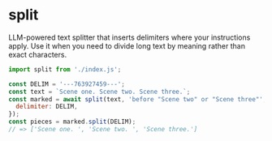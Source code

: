 # split

LLM-powered text splitter that inserts delimiters where your instructions apply.
Use it when you need to divide long text by meaning rather than exact characters.

```javascript
import split from './index.js';

const DELIM = '---763927459---';
const text = `Scene one. Scene two. Scene three.`;
const marked = await split(text, 'before "Scene two" or "Scene three"', {
  delimiter: DELIM,
});
const pieces = marked.split(DELIM);
// => ['Scene one. ', 'Scene two. ', 'Scene three.']
```
